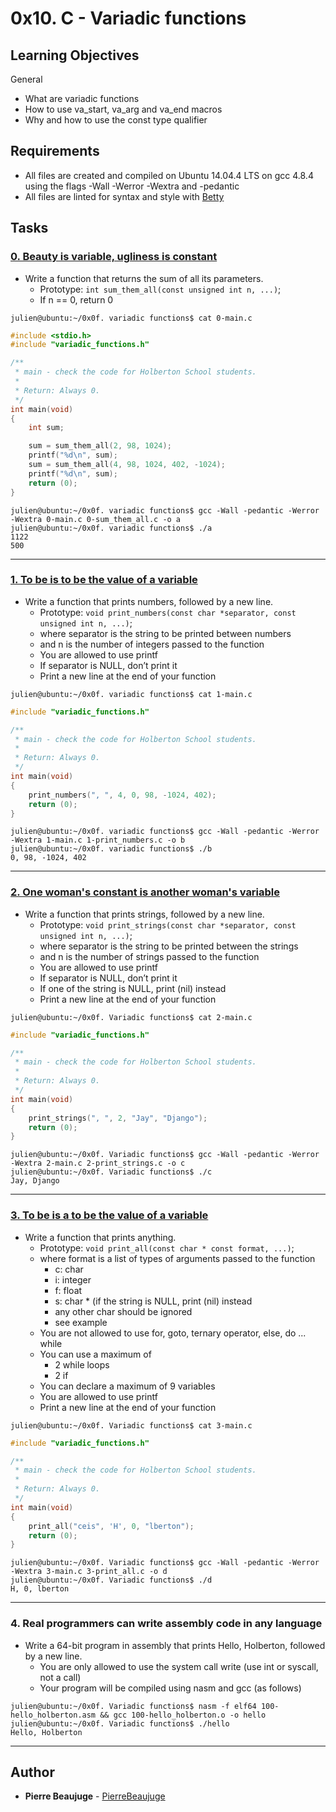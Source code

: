 # 0x10. C - Variadic functions

## Learning Objectives

General

- What are variadic functions
- How to use va_start, va_arg and va_end macros
- Why and how to use the const type qualifier

## Requirements

- All files are created and compiled on Ubuntu 14.04.4 LTS on gcc 4.8.4 using the flags -Wall -Werror -Wextra and -pedantic
- All files are linted for syntax and style with [Betty](https://github.com/holbertonschool/Betty)

## Tasks

### [0. Beauty is variable, ugliness is constant](./0-sum_them_all.c)

- Write a function that returns the sum of all its parameters.
  - Prototype: `int sum_them_all(const unsigned int n, ...)`;
  - If n == 0, return 0

```
julien@ubuntu:~/0x0f. variadic functions$ cat 0-main.c
```

```c
#include <stdio.h>
#include "variadic_functions.h"

/**
 * main - check the code for Holberton School students.
 *
 * Return: Always 0.
 */
int main(void)
{
    int sum;

    sum = sum_them_all(2, 98, 1024);
    printf("%d\n", sum);
    sum = sum_them_all(4, 98, 1024, 402, -1024);
    printf("%d\n", sum);
    return (0);
}
```

```
julien@ubuntu:~/0x0f. variadic functions$ gcc -Wall -pedantic -Werror -Wextra 0-main.c 0-sum_them_all.c -o a
julien@ubuntu:~/0x0f. variadic functions$ ./a
1122
500
```

---

### [1. To be is to be the value of a variable](./1-print_numbers.c)

- Write a function that prints numbers, followed by a new line.
  - Prototype: `void print_numbers(const char *separator, const unsigned int n, ...)`;
  - where separator is the string to be printed between numbers
  - and n is the number of integers passed to the function
  - You are allowed to use printf
  - If separator is NULL, don’t print it
  - Print a new line at the end of your function

```
julien@ubuntu:~/0x0f. variadic functions$ cat 1-main.c
```

```c
#include "variadic_functions.h"

/**
 * main - check the code for Holberton School students.
 *
 * Return: Always 0.
 */
int main(void)
{
    print_numbers(", ", 4, 0, 98, -1024, 402);
    return (0);
}
```

```
julien@ubuntu:~/0x0f. variadic functions$ gcc -Wall -pedantic -Werror -Wextra 1-main.c 1-print_numbers.c -o b
julien@ubuntu:~/0x0f. variadic functions$ ./b
0, 98, -1024, 402
```

---

### [2. One woman's constant is another woman's variable](./2-print_strings.c)

- Write a function that prints strings, followed by a new line.
  - Prototype: `void print_strings(const char *separator, const unsigned int n, ...)`;
  - where separator is the string to be printed between the strings
  - and n is the number of strings passed to the function
  - You are allowed to use printf
  - If separator is NULL, don’t print it
  - If one of the string is NULL, print (nil) instead
  - Print a new line at the end of your function

```
julien@ubuntu:~/0x0f. Variadic functions$ cat 2-main.c
```

```c
#include "variadic_functions.h"

/**
 * main - check the code for Holberton School students.
 *
 * Return: Always 0.
 */
int main(void)
{
    print_strings(", ", 2, "Jay", "Django");
    return (0);
}
```

```
julien@ubuntu:~/0x0f. Variadic functions$ gcc -Wall -pedantic -Werror -Wextra 2-main.c 2-print_strings.c -o c
julien@ubuntu:~/0x0f. Variadic functions$ ./c
Jay, Django
```

---

### [3. To be is a to be the value of a variable](./3-print_all.c)

- Write a function that prints anything.
  - Prototype: `void print_all(const char * const format, ...)`;
  - where format is a list of types of arguments passed to the function
    - c: char
    - i: integer
    - f: float
    - s: char \* (if the string is NULL, print (nil) instead
    - any other char should be ignored
    - see example
  - You are not allowed to use for, goto, ternary operator, else, do ... while
  - You can use a maximum of
    - 2 while loops
    - 2 if
  - You can declare a maximum of 9 variables
  - You are allowed to use printf
  - Print a new line at the end of your function

```
julien@ubuntu:~/0x0f. Variadic functions$ cat 3-main.c
```

```c
#include "variadic_functions.h"

/**
 * main - check the code for Holberton School students.
 *
 * Return: Always 0.
 */
int main(void)
{
    print_all("ceis", 'H', 0, "lberton");
    return (0);
}
```

```
julien@ubuntu:~/0x0f. Variadic functions$ gcc -Wall -pedantic -Werror -Wextra 3-main.c 3-print_all.c -o d
julien@ubuntu:~/0x0f. Variadic functions$ ./d
H, 0, lberton
```

---

### 4. Real programmers can write assembly code in any language

- Write a 64-bit program in assembly that prints Hello, Holberton, followed by a new line.
  - You are only allowed to use the system call write (use int or syscall, not a call)
  - Your program will be compiled using nasm and gcc (as follows)

```
julien@ubuntu:~/0x0f. Variadic functions$ nasm -f elf64 100-hello_holberton.asm && gcc 100-hello_holberton.o -o hello
julien@ubuntu:~/0x0f. Variadic functions$ ./hello
Hello, Holberton
```

---

## Author

- **Pierre Beaujuge** - [PierreBeaujuge](https://github.com/PierreBeaujuge)